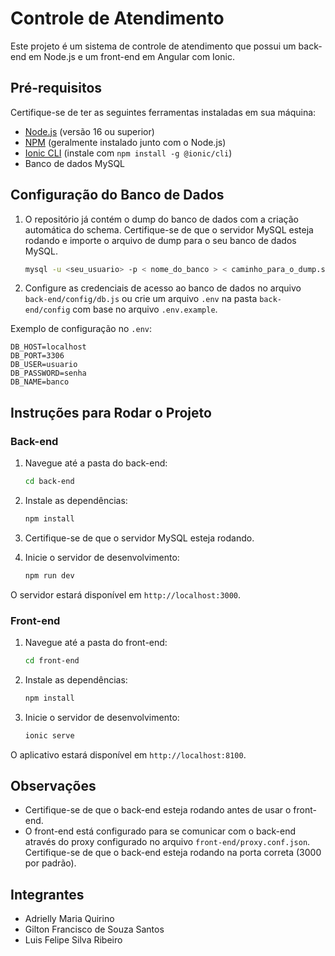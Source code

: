 # Controle de Atendimento

Este projeto é um sistema de controle de atendimento que possui um back-end em Node.js e um front-end em Angular com Ionic.

## Pré-requisitos

Certifique-se de ter as seguintes ferramentas instaladas em sua máquina:

- [Node.js](https://nodejs.org/) (versão 16 ou superior)
- [NPM](https://www.npmjs.com/) (geralmente instalado junto com o Node.js)
- [Ionic CLI](https://ionicframework.com/docs/cli) (instale com `npm install -g @ionic/cli`)
- Banco de dados MySQL

## Configuração do Banco de Dados

1. O repositório já contém o dump do banco de dados com a criação automática do schema. Certifique-se de que o servidor MySQL esteja rodando e importe o arquivo de dump para o seu banco de dados MySQL.

   ```bash
   mysql -u <seu_usuario> -p < nome_do_banco > < caminho_para_o_dump.sql >
   ```

2. Configure as credenciais de acesso ao banco de dados no arquivo `back-end/config/db.js` ou crie um arquivo `.env` na pasta `back-end/config` com base no arquivo `.env.example`.

Exemplo de configuração no `.env`:

```
DB_HOST=localhost
DB_PORT=3306
DB_USER=usuario
DB_PASSWORD=senha
DB_NAME=banco
```

## Instruções para Rodar o Projeto

### Back-end

1. Navegue até a pasta do back-end:

   ```bash
   cd back-end
   ```

2. Instale as dependências:

   ```bash
   npm install
   ```

3. Certifique-se de que o servidor MySQL esteja rodando.

4. Inicie o servidor de desenvolvimento:

   ```bash
   npm run dev
   ```

O servidor estará disponível em `http://localhost:3000`.

### Front-end

1. Navegue até a pasta do front-end:

   ```bash
   cd front-end
   ```

2. Instale as dependências:

   ```bash
   npm install
   ```

3. Inicie o servidor de desenvolvimento:

   ```bash
   ionic serve
   ```

O aplicativo estará disponível em `http://localhost:8100`.

## Observações

- Certifique-se de que o back-end esteja rodando antes de usar o front-end.
- O front-end está configurado para se comunicar com o back-end através do proxy configurado no arquivo `front-end/proxy.conf.json`. Certifique-se de que o back-end esteja rodando na porta correta (3000 por padrão).
## Integrantes
- Adrielly Maria Quirino
- Gilton Francisco de Souza Santos
- Luis Felipe Silva Ribeiro
